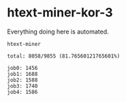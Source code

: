 # htext-miner-kor-3

Everything doing here is automated.

```
htext-miner

total: 8058/9855 (81.76560121765601%)

job0: 1456
job1: 1688
job2: 1588
job3: 1740
job4: 1586
```